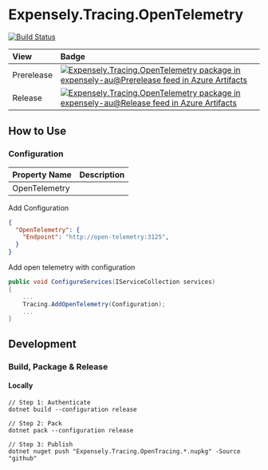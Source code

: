 # Expensely.Tracing.OpenTelemetry

[![Build Status](https://dev.azure.com/expensely-au/Expensely/_apis/build/status/Libraries/Tracing/Release?branchName=main)](https://dev.azure.com/expensely-au/Expensely/_build/latest?definitionId=60&branchName=main)

| View       | Badge                                                                                                                                                                                                                                                                                                                                                                                                                                                                                                                     |
|:-----------|:--------------------------------------------------------------------------------------------------------------------------------------------------------------------------------------------------------------------------------------------------------------------------------------------------------------------------------------------------------------------------------------------------------------------------------------------------------------------------------------------------------------------------|
| Prerelease | [![Expensely.Tracing.OpenTelemetry package in expensely-au@Prerelease feed in Azure Artifacts](https://feeds.dev.azure.com/expensely-au/_apis/public/Packaging/Feeds/4634f7ff-ee1a-49bd-b3de-2f19eb18d3e1@0b477f7e-e363-4441-97f7-bf3189253564/Packages/ca2ae895-8260-49cd-a885-3e8b76dec8d5/Badge)](https://dev.azure.com/expensely-au/Expensely/_packaging?_a=package&feed=4634f7ff-ee1a-49bd-b3de-2f19eb18d3e1%400b477f7e-e363-4441-97f7-bf3189253564&package=ca2ae895-8260-49cd-a885-3e8b76dec8d5&preferRelease=true) |
| Release    | [![Expensely.Tracing.OpenTelemetry package in expensely-au@Release feed in Azure Artifacts](https://feeds.dev.azure.com/expensely-au/_apis/public/Packaging/Feeds/4634f7ff-ee1a-49bd-b3de-2f19eb18d3e1@f9bccf78-9a6f-4e24-bcd7-b5f77186974c/Packages/ca2ae895-8260-49cd-a885-3e8b76dec8d5/Badge)](https://dev.azure.com/expensely-au/Expensely/_packaging?_a=package&feed=4634f7ff-ee1a-49bd-b3de-2f19eb18d3e1%40f9bccf78-9a6f-4e24-bcd7-b5f77186974c&package=ca2ae895-8260-49cd-a885-3e8b76dec8d5&preferRelease=true)    |


## How to Use
### Configuration
| Property Name | Description |
|:--------------|:------------|
| OpenTelemetry |             |

Add Configuration
``` json
{
  "OpenTelemetry": {
    "Endpoint": "http://open-telemetry:3125",
  }
}
```

Add open telemetry with configuration
``` csharp
public void ConfigureServices(IServiceCollection services)
{
    ...
    Tracing.AddOpenTelemetry(Configuration);
    ...
}
```

## Development
### Build, Package & Release
#### Locally
```
// Step 1: Authenticate
dotnet build --configuration release 

// Step 2: Pack
dotnet pack --configuration release 

// Step 3: Publish
dotnet nuget push "Expensely.Tracing.OpenTracing.*.nupkg" -Source "github"
```
